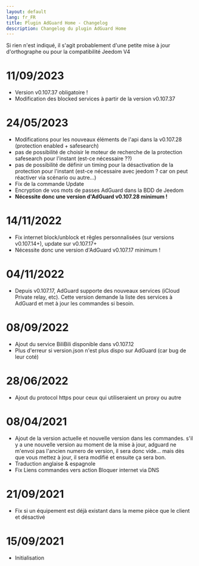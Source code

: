 ```yaml
---
layout: default
lang: fr_FR
title: Plugin AdGuard Home - Changelog
description: Changelog du plugin AdGuard Home
---
```

Si rien n'est indiqué, il s'agit probablement d'une petite mise à jour d'orthographe ou pour la compatibilité Jeedom V4

# 11/09/2023
- Version v0.107.37 obligatoire !
- Modification des blocked services à partir de la version v0.107.37

# 24/05/2023

- Modifications pour les nouveaux éléments de l'api dans la v0.107.28 (protection enabled + safesearch)
- pas de possibilité de choisir le moteur de recherche de la protection safesearch pour l'instant (est-ce nécessaire ??)
- pas de possibilité de définir un timing pour la désactivation de la protection pour l'instant (est-ce nécessaire avec jeedom ? car on peut réactiver via scénario ou autre...)
- Fix de la commande Update
- Encryption de vos mots de passes AdGuard dans la BDD de Jeedom
- **Nécessite donc une version d'AdGuard v0.107.28 minimum !**


# 14/11/2022

- Fix internet block/unblock et rêgles personnalisées (sur versions v0.107.14+), update sur v0.107.17+
- Nécessite donc une version d'AdGuard v0.107.17 minimum !

# 04/11/2022

- Depuis v0.107.17, AdGuard supporte des nouveaux services (iCloud Private relay, etc). Cette version demande la liste des services à AdGuard et met à jour les commandes si besoin.

# 08/09/2022

- Ajout du service BiliBili disponible dans v0.107.12
- Plus d'erreur si version.json n'est plus dispo sur AdGuard (car bug de leur coté)

# 28/06/2022

- Ajout du protocol https pour ceux qui utiliseraient un proxy ou autre

# 08/04/2021

- Ajout de la version actuelle et nouvelle version dans les commandes. s'il y a une nouvelle version au moment de la mise à jour, adguard ne m'envoi pas l'ancien numero de version, il sera donc vide... mais dès que vous mettez à jour, il sera modifié et ensuite ça sera bon.
- Traduction anglaise & espagnole
- Fix Liens commandes vers action Bloquer internet via DNS

# 21/09/2021

- Fix si un équipement est déjà existant dans la meme pièce que le client et désactivé

# 15/09/2021

- Initialisation

